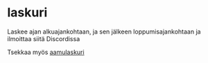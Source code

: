 # laskuri
Laskee ajan alkuajankohtaan, ja sen jälkeen loppumisajankohtaan ja ilmoittaa siitä Discordissa

Tsekkaa myös [aamulaskuri](https://github.com/raikasdev/aamulaskuri)
